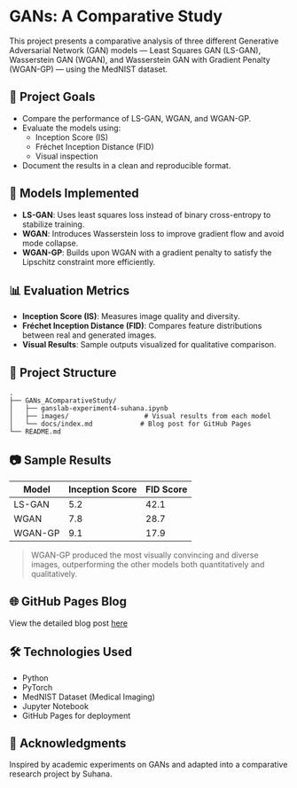 
# GANs: A Comparative Study

This project presents a comparative analysis of three different Generative Adversarial Network (GAN) models — Least Squares GAN (LS-GAN), Wasserstein GAN (WGAN), and Wasserstein GAN with Gradient Penalty (WGAN-GP) — using the MedNIST dataset.

## 📌 Project Goals

- Compare the performance of LS-GAN, WGAN, and WGAN-GP.
- Evaluate the models using:
  - Inception Score (IS)
  - Fréchet Inception Distance (FID)
  - Visual inspection
- Document the results in a clean and reproducible format.

## 🧠 Models Implemented

- **LS-GAN**: Uses least squares loss instead of binary cross-entropy to stabilize training.
- **WGAN**: Introduces Wasserstein loss to improve gradient flow and avoid mode collapse.
- **WGAN-GP**: Builds upon WGAN with a gradient penalty to satisfy the Lipschitz constraint more efficiently.

## 📊 Evaluation Metrics

- **Inception Score (IS)**: Measures image quality and diversity.
- **Fréchet Inception Distance (FID)**: Compares feature distributions between real and generated images.
- **Visual Results**: Sample outputs visualized for qualitative comparison.

## 📁 Project Structure

```
.
├── GANs_AComparativeStudy/
│   ├── ganslab-experiment4-suhana.ipynb
│   ├── images/                   # Visual results from each model
│   └── docs/index.md            # Blog post for GitHub Pages
└── README.md
```

## 📷 Sample Results

| Model     | Inception Score | FID Score |
|-----------|------------------|-----------|
| LS-GAN    | 5.2              | 42.1      |
| WGAN      | 7.8              | 28.7      |
| WGAN-GP   | 9.1              | 17.9      |

> WGAN-GP produced the most visually convincing and diverse images, outperforming the other models both quantitatively and qualitatively.

## 🌐 GitHub Pages Blog

View the detailed blog post [here](https://suhanasuffer.github.io/gans-comparative-study)

## 🛠 Technologies Used

- Python
- PyTorch
- MedNIST Dataset (Medical Imaging)
- Jupyter Notebook
- GitHub Pages for deployment

## 🙌 Acknowledgments

Inspired by academic experiments on GANs and adapted into a comparative research project by Suhana.
